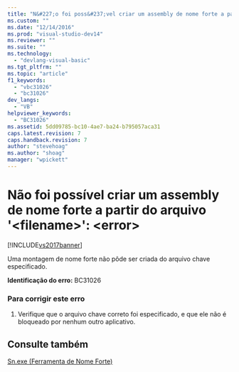 ```yaml
---
title: "N&#227;o foi poss&#237;vel criar um assembly de nome forte a partir do arquivo &#39;&lt;filename&gt;&#39;: &lt;error&gt; | Microsoft Docs"
ms.custom: ""
ms.date: "12/14/2016"
ms.prod: "visual-studio-dev14"
ms.reviewer: ""
ms.suite: ""
ms.technology: 
  - "devlang-visual-basic"
ms.tgt_pltfrm: ""
ms.topic: "article"
f1_keywords: 
  - "vbc31026"
  - "bc31026"
dev_langs: 
  - "VB"
helpviewer_keywords: 
  - "BC31026"
ms.assetid: 5dd09785-bc10-4ae7-ba24-b795057aca31
caps.latest.revision: 7
caps.handback.revision: 7
author: "stevehoag"
ms.author: "shoag"
manager: "wpickett"
---
```

# N&#227;o foi poss&#237;vel criar um assembly de nome forte a partir do arquivo &#39;&lt;filename&gt;&#39;: &lt;error&gt;
[!INCLUDE[vs2017banner](../../../csharp/includes/vs2017banner.md)]

Uma montagem de nome forte não pôde ser criada do arquivo chave especificado.  
  
 **Identificação do erro:**  BC31026  
  
### Para corrigir este erro  
  
1.  Verifique que o arquivo chave correto foi especificado, e que ele não é bloqueado por nenhum outro aplicativo.  
  
## Consulte também  
 [Sn.exe \(Ferramenta de Nome Forte\)](../Topic/Sn.exe%20\(Strong%20Name%20Tool\).md)